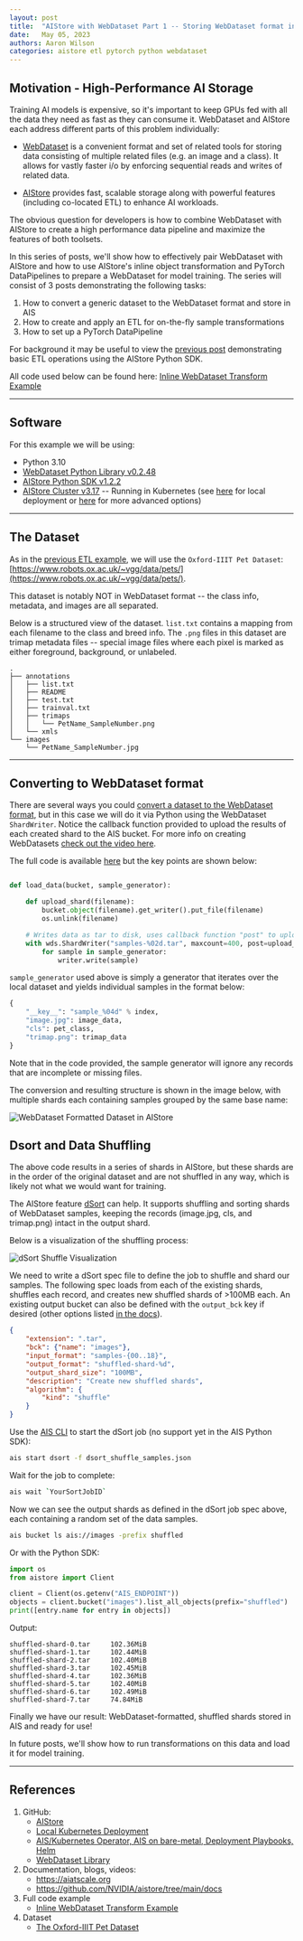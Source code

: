 ```yaml
---
layout: post
title:  "AIStore with WebDataset Part 1 -- Storing WebDataset format in AIS"
date:   May 05, 2023
authors: Aaron Wilson
categories: aistore etl pytorch python webdataset
---
```

## Motivation - High-Performance AI Storage

Training AI models is expensive, so it's important to keep GPUs fed with all the data they need as fast as they can consume it. WebDataset and AIStore each address different parts of this problem individually:

- [WebDataset](https://github.com/webdataset/webdataset) is a convenient format and set of related tools for storing data consisting of multiple related files (e.g. an image and a class). It allows for vastly faster i/o by enforcing sequential reads and writes of related data.

- [AIStore](https://github.com/NVIDIA/aistore) provides fast, scalable storage along with powerful features (including co-located ETL) to enhance AI workloads.

The obvious question for developers is how to combine WebDataset with AIStore to create a high performance data pipeline and maximize the features of both toolsets. 

In this series of posts, we'll show how to effectively pair WebDataset with AIStore and how to use AIStore's inline object transformation and PyTorch DataPipelines to prepare a WebDataset for model training. The series will consist of 3 posts demonstrating the following tasks:

1. How to convert a generic dataset to the WebDataset format and store in AIS
2. How to create and apply an ETL for on-the-fly sample transformations
3. How to set up a PyTorch DataPipeline

For background it may be useful to view the [previous post](https://aiatscale.org/blog/2023/04/03/transform-images-with-python-sdk) demonstrating basic ETL operations using the AIStore Python SDK. 

All code used below can be found here: [Inline WebDataset Transform Example](https://github.com/NVIDIA/aistore/blob/main/docs/examples/aisio_webdataset/load_webdataset_example.py)

---
## Software

For this example we will be using:

- Python 3.10
- [WebDataset Python Library v0.2.48](https://pypi.org/project/webdataset/0.2.48/) 
- [AIStore Python SDK v1.2.2](https://pypi.org/project/aistore/)
- [AIStore Cluster v3.17](https://github.com/NVIDIA/aistore) -- Running in Kubernetes (see [here](https://github.com/NVIDIA/aistore/blob/main/deploy/dev/k8s/README.md) for local deployment or [here](https://github.com/NVIDIA/aistore/blob/main/docs/getting_started.md#kubernetes-deployments) for more advanced options)

--- 
## The Dataset

As in the [previous ETL example](https://aiatscale.org/blog/2023/04/03/transform-images-with-python-sdk), we will use the `Oxford-IIIT Pet Dataset`: [https://www.robots.ox.ac.uk/~vgg/data/pets/](https://www.robots.ox.ac.uk/~vgg/data/pets/). 

This dataset is notably NOT in WebDataset format -- the class info, metadata, and images are all separated.

Below is a structured view of the dataset. `list.txt` contains a mapping from each filename to the class and breed info. The `.png` files in this dataset are trimap metadata files -- special image files where each pixel is marked as either foreground, background, or unlabeled. 

```
.
├── annotations
│   ├── list.txt
│   ├── README
│   ├── test.txt
│   ├── trainval.txt
│   ├── trimaps
│   │   └── PetName_SampleNumber.png
│   └── xmls
└── images
    └── PetName_SampleNumber.jpg
```
--- 
## Converting to WebDataset format

There are several ways you could [convert a dataset to the WebDataset format](https://github.com/webdataset/webdataset#creating-a-webdataset), but in this case we will do it via Python using the WebDataset `ShardWriter`. Notice the callback function provided to upload the results of each created shard to the AIS bucket. For more info on creating WebDatasets [check out the video here](https://www.youtube.com/watch?v=v_PacO-3OGQ).

The full code is available [here](https://github.com/NVIDIA/aistore/blob/main/docs/examples/aisio_webdataset/load_webdataset_example.py) but the key points are shown below:

```python

def load_data(bucket, sample_generator):

    def upload_shard(filename):
        bucket.object(filename).get_writer().put_file(filename)
        os.unlink(filename)

    # Writes data as tar to disk, uses callback function "post" to upload to AIS and delete
    with wds.ShardWriter("samples-%02d.tar", maxcount=400, post=upload_shard) as writer:
        for sample in sample_generator:
            writer.write(sample)
```

`sample_generator` used above is simply a generator that iterates over the local dataset and yields individual samples in the format below:

```python
{
    "__key__": "sample_%04d" % index,
    "image.jpg": image_data,
    "cls": pet_class,
    "trimap.png": trimap_data
}   
```

Note that in the code provided, the sample generator will ignore any records that are incomplete or missing files. 

The conversion and resulting structure is shown in the image below, with multiple shards each containing samples grouped by the same base name:

![WebDataset Formatted Dataset in AIStore](/assets/aisio_inline_wdataset/dataset-conversion.jpg)

## Dsort and Data Shuffling

The above code results in a series of shards in AIStore, but these shards are in the order of the original dataset and are not shuffled in any way, which is likely not what we would want for training. 

The AIStore feature [dSort](https://aiatscale.org/docs/cli/dsort) can help. It supports shuffling and sorting shards of WebDataset samples, keeping the records (image.jpg, cls, and trimap.png) intact in the output shard.

Below is a visualization of the shuffling process:

![dSort Shuffle Visualization](/assets/aisio_inline_wdataset/dsort-shuffle.jpg)

We need to write a dSort spec file to define the job to shuffle and shard our samples. The following spec loads from each of the existing shards, shuffles each record, and creates new shuffled shards of >100MB each. An existing output bucket can also be defined with the `output_bck` key if desired (other options listed [in the docs](https://aiatscale.org/docs/cli/dsort)).

```json
{
    "extension": ".tar",
    "bck": {"name": "images"},
    "input_format": "samples-{00..18}",
    "output_format": "shuffled-shard-%d",
    "output_shard_size": "100MB",
    "description": "Create new shuffled shards",
    "algorithm": {
        "kind": "shuffle"
    }
}
```

Use the [AIS CLI](https://aiatscale.org/docs/cli) to start the dSort job (no support yet in the AIS Python SDK):

```bash
ais start dsort -f dsort_shuffle_samples.json
```

Wait for the job to complete:

```bash
ais wait `YourSortJobID`
```

Now we can see the output shards as defined in the dSort job spec above, each containing a random set of the data samples. 

```bash
ais bucket ls ais://images -prefix shuffled
```

Or with the Python SDK:

```python
import os
from aistore import Client

client = Client(os.getenv("AIS_ENDPOINT"))
objects = client.bucket("images").list_all_objects(prefix="shuffled")
print([entry.name for entry in objects])
```
Output:
```
shuffled-shard-0.tar     102.36MiB
shuffled-shard-1.tar     102.44MiB
shuffled-shard-2.tar     102.40MiB
shuffled-shard-3.tar     102.45MiB
shuffled-shard-4.tar     102.36MiB
shuffled-shard-5.tar     102.40MiB
shuffled-shard-6.tar     102.49MiB
shuffled-shard-7.tar     74.84MiB
```

Finally we have our result: WebDataset-formatted, shuffled shards stored in AIS and ready for use!

In future posts, we'll show how to run transformations on this data and load it for model training.

---
## References

1. GitHub:
    - [AIStore](https://github.com/NVIDIA/aistore)
    - [Local Kubernetes Deployment](https://github.com/NVIDIA/aistore/blob/main/deploy/dev/k8s/README.md)
    - [AIS/Kubernetes Operator, AIS on bare-metal, Deployment Playbooks, Helm](https://github.com/NVIDIA/ais-k8s)
    - [WebDataset Library](https://github.com/webdataset/webdataset)
2. Documentation, blogs, videos:
    - https://aiatscale.org
    - https://github.com/NVIDIA/aistore/tree/main/docs
3. Full code example
    - [Inline WebDataset Transform Example](https://github.com/NVIDIA/aistore/blob/main/docs/examples/aisio_webdataset/load_webdataset_example.py)
4. Dataset
    - [The Oxford-IIIT Pet Dataset](https://www.robots.ox.ac.uk/~vgg/data/pets/)

